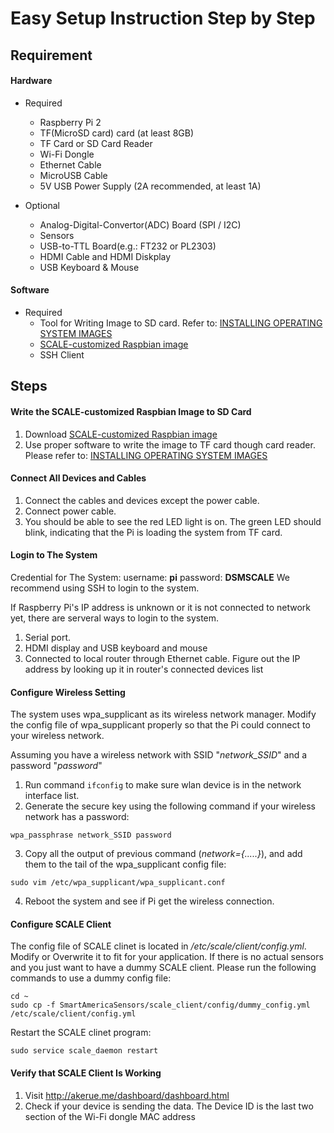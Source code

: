 # Easy Setup Instruction Step by Step    
## Requirement    
#### Hardware  
* Required  
    * Raspberry Pi 2
    * TF(MicroSD card) card (at least 8GB)
    * TF Card or SD Card Reader
    * Wi-Fi Dongle
    * Ethernet Cable
    * MicroUSB Cable
    * 5V USB Power Supply (2A recommended, at least 1A)

* Optional
    * Analog-Digital-Convertor(ADC) Board (SPI / I2C)
    * Sensors
    * USB-to-TTL Board(e.g.: FT232 or PL2303)
    * HDMI Cable and HDMI Diskplay
    * USB Keyboard & Mouse

#### Software
* Required
    * Tool for Writing Image to SD card. Refer to: [INSTALLING OPERATING SYSTEM IMAGES](https://www.raspberrypi.org/documentation/installation/installing-images/README.md)
    * [SCALE-customized Raspbian image](https://onedrive.live.com/redir?resid=DEE587B7CF2B9C26!1145&authkey=!AD1p3MoE2IOZ2lU&ithint=file%2czip)
    * SSH Client

## Steps
#### Write the SCALE-customized Raspbian Image to SD Card
1. Download [SCALE-customized Raspbian image](https://onedrive.live.com/redir?resid=DEE587B7CF2B9C26!1145&authkey=!AD1p3MoE2IOZ2lU&ithint=file%2czip)
2. Use proper software to write the image to TF card though card reader. Please refer to: [INSTALLING OPERATING SYSTEM IMAGES](https://www.raspberrypi.org/documentation/installation/installing-images/README.md)

#### Connect All Devices and Cables
1. Connect the cables and devices except the power cable. 
2. Connect power cable. 
3. You should be able to see the red LED light is on. The green LED should blink, indicating that the Pi is loading the system from TF card.

#### Login to The System
Credential for The System:
username: __pi__
password: __DSMSCALE__
We recommend using SSH to login to the system.

If Raspberry Pi's IP address is unknown or it is not connected to network yet, there are serveral ways to login to the system.

1. Serial port.
2. HDMI display and USB keyboard and mouse
3. Connected to local router through Ethernet cable. Figure out the IP address by looking up it in router's connected devices list

#### Configure Wireless Setting
The system uses wpa\_supplicant as its wireless network manager. Modify the config file of wpa\_supplicant properly so that the Pi could connect to your wireless network.

Assuming you have a wireless network with SSID "*network_SSID*" and a password "*password*"

1. Run command `ifconfig` to make sure wlan device is in the network interface list.
2. Generate the secure key using the following command if your wireless network has a password:
```
wpa_passphrase network_SSID password
```

3. Copy all the output of previous command (*network={.....}*), and add them to the tail of the wpa\_supplicant config file:
```
sudo vim /etc/wpa_supplicant/wpa_supplicant.conf
```
4. Reboot the system and see if Pi get the wireless connection.

#### Configure SCALE Client
The config file of SCALE clinet is located in _/etc/scale/client/config.yml_. Modify or Overwrite it to fit for your application. If there is no actual sensors and you just want to have a dummy SCALE client. Please run the following commands to use a dummy config file:

```
cd ~
sudo cp -f SmartAmericaSensors/scale_client/config/dummy_config.yml /etc/scale/client/config.yml
```

Restart the SCALE clinet program:
```
sudo service scale_daemon restart
```


#### Verify that SCALE Client Is Working 
1. Visit http://akerue.me/dashboard/dashboard.html
2. Check if your device is sending the data. The Device ID is the last two section of the Wi-Fi dongle MAC address


